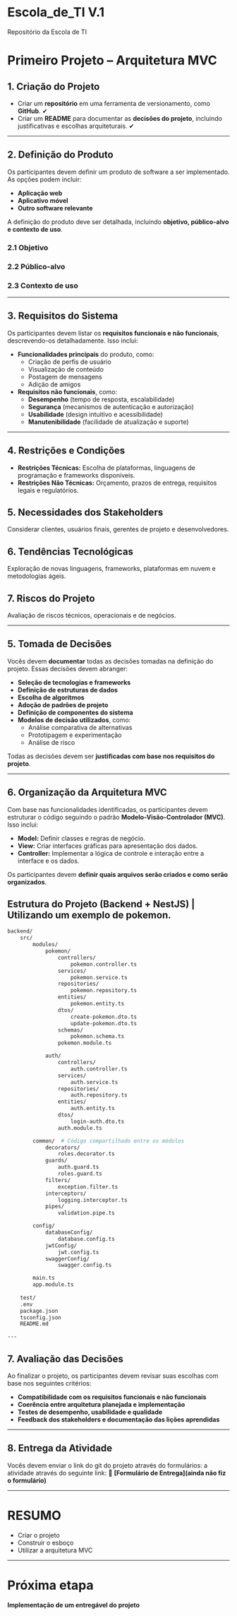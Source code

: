 # Escola_de_TI V.1
Repositório da Escola de TI

# Primeiro Projeto – Arquitetura MVC

## 1. Criação do Projeto
- Criar um **repositório** em uma ferramenta de versionamento, como **GitHub**. ✔
- Criar um **README** para documentar as **decisões do projeto**, incluindo justificativas e escolhas arquiteturais. ✔

---

## 2. Definição do Produto
Os participantes devem definir um produto de software a ser implementado. As opções podem incluir:
- **Aplicação web**
- **Aplicativo móvel**
- **Outro software relevante**

A definição do produto deve ser detalhada, incluindo **objetivo, público-alvo e contexto de uso**.

### 2.1 Objetivo

### 2.2 Público-alvo

### 2.3 Contexto de uso

---

## 3. Requisitos do Sistema
Os participantes devem listar os **requisitos funcionais e não funcionais**, descrevendo-os detalhadamente. Isso inclui:
- **Funcionalidades principais** do produto, como:
  - Criação de perfis de usuário
  - Visualização de conteúdo
  - Postagem de mensagens
  - Adição de amigos
- **Requisitos não funcionais**, como:
  - **Desempenho** (tempo de resposta, escalabilidade)
  - **Segurança** (mecanismos de autenticação e autorização)
  - **Usabilidade** (design intuitivo e acessibilidade)
  - **Manutenibilidade** (facilidade de atualização e suporte)

---

## 4. Restrições e Condições
- **Restrições Técnicas:** Escolha de plataformas, linguagens de programação e frameworks disponíveis.
- **Restrições Não Técnicas:** Orçamento, prazos de entrega, requisitos legais e regulatórios.

## 5. Necessidades dos Stakeholders
Considerar clientes, usuários finais, gerentes de projeto e desenvolvedores.

## 6. Tendências Tecnológicas
Exploração de novas linguagens, frameworks, plataformas em nuvem e metodologias ágeis.

## 7. Riscos do Projeto
Avaliação de riscos técnicos, operacionais e de negócios.

---

## 5. Tomada de Decisões
Vocês devem **documentar** todas as decisões tomadas na definição do projeto. Essas decisões devem abranger:
- **Seleção de tecnologias e frameworks**
- **Definição de estruturas de dados**
- **Escolha de algoritmos**
- **Adoção de padrões de projeto**
- **Definição de componentes do sistema**
- **Modelos de decisão utilizados**, como:
  - Análise comparativa de alternativas
  - Prototipagem e experimentação
  - Análise de risco

Todas as decisões devem ser **justificadas com base nos requisitos do projeto**.

---

## 6. Organização da Arquitetura MVC
Com base nas funcionalidades identificadas, os participantes devem estruturar o código seguindo o padrão **Modelo-Visão-Controlador (MVC)**. Isso inclui:
- **Model:** Definir classes e regras de negócio.
- **View:** Criar interfaces gráficas para apresentação dos dados.
- **Controller:** Implementar a lógica de controle e interação entre a interface e os dados.

Os participantes devem **definir quais arquivos serão criados e como serão organizados**.

## Estrutura do Projeto (Backend + NestJS) | Utilizando um exemplo de pokemon.

```bash
backend/
    src/
        modules/
            pokemon/
                controllers/
                    pokemon.controller.ts
                services/
                    pokemon.service.ts
                repositories/
                    pokemon.repository.ts
                entities/
                    pokemon.entity.ts
                dtos/
                    create-pokemon.dto.ts
                    update-pokemon.dto.ts
                schemas/
                    pokemon.schema.ts
                pokemon.module.ts

            auth/
                controllers/
                    auth.controller.ts
                services/
                    auth.service.ts
                repositories/
                    auth.repository.ts
                entities/
                    auth.entity.ts
                dtos/
                    login-auth.dto.ts
                auth.module.ts

        common/  # Código compartilhado entre os módulos
            decorators/
                roles.decorator.ts
            guards/
                auth.guard.ts
                roles.guard.ts
            filters/
                exception.filter.ts
            interceptors/
                logging.interceptor.ts
            pipes/
                validation.pipe.ts

        config/
            databaseConfig/
                database.config.ts
            jwtConfig/
                jwt.config.ts
            swaggerConfig/
                swagger.config.ts

        main.ts
        app.module.ts
    
    test/
    .env
    package.json
    tsconfig.json
    README.md

---
```
## 7. Avaliação das Decisões
Ao finalizar o projeto, os participantes devem revisar suas escolhas com base nos seguintes critérios:
- **Compatibilidade com os requisitos funcionais e não funcionais**
- **Coerência entre arquitetura planejada e implementação**
- **Testes de desempenho, usabilidade e qualidade**
- **Feedback dos stakeholders e documentação das lições aprendidas**

---

## 8. Entrega da Atividade
Vocês devem enviar o link do git do projeto através do formulários: a atividade através do seguinte link:
📌 **[Formulário de Entrega](ainda não fiz o formulário)**

---

# RESUMO

- Criar o projeto
- Construir o esboço
- Utilizar a arquitetura MVC

---

# Próxima etapa

**Implementação de um entregável do projeto**
